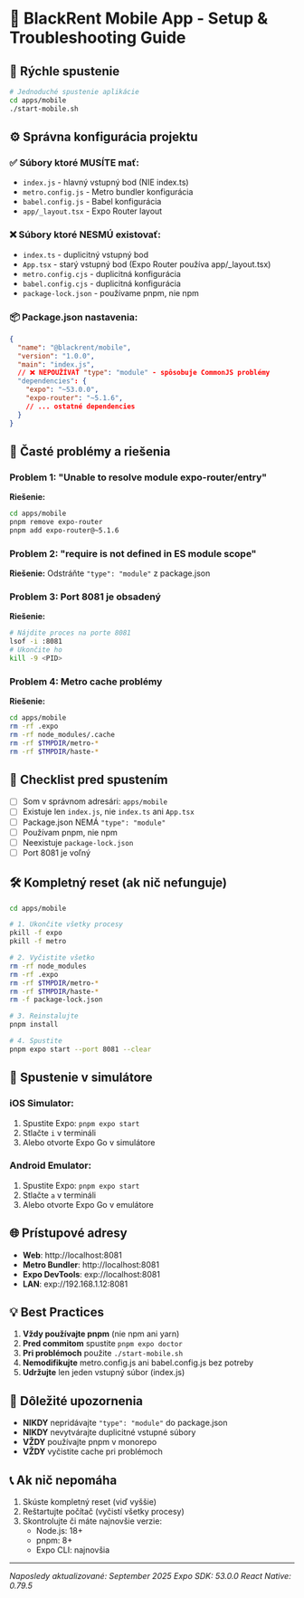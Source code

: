 # 📱 BlackRent Mobile App - Setup & Troubleshooting Guide

## 🚀 Rýchle spustenie

```bash
# Jednoduché spustenie aplikácie
cd apps/mobile
./start-mobile.sh
```

## ⚙️ Správna konfigurácia projektu

### ✅ Súbory ktoré MUSÍTE mať:
- `index.js` - hlavný vstupný bod (NIE index.ts)
- `metro.config.js` - Metro bundler konfigurácia
- `babel.config.js` - Babel konfigurácia
- `app/_layout.tsx` - Expo Router layout

### ❌ Súbory ktoré NESMÚ existovať:
- `index.ts` - duplicitný vstupný bod
- `App.tsx` - starý vstupný bod (Expo Router používa app/_layout.tsx)
- `metro.config.cjs` - duplicitná konfigurácia
- `babel.config.cjs` - duplicitná konfigurácia
- `package-lock.json` - používame pnpm, nie npm

### 📦 Package.json nastavenia:
```json
{
  "name": "@blackrent/mobile",
  "version": "1.0.0",
  "main": "index.js",
  // ❌ NEPOUŽÍVAŤ "type": "module" - spôsobuje CommonJS problémy
  "dependencies": {
    "expo": "~53.0.0",
    "expo-router": "~5.1.6",
    // ... ostatné dependencies
  }
}
```

## 🔧 Časté problémy a riešenia

### Problem 1: "Unable to resolve module expo-router/entry"
**Riešenie:**
```bash
cd apps/mobile
pnpm remove expo-router
pnpm add expo-router@~5.1.6
```

### Problem 2: "require is not defined in ES module scope"
**Riešenie:** Odstráňte `"type": "module"` z package.json

### Problem 3: Port 8081 je obsadený
**Riešenie:**
```bash
# Nájdite proces na porte 8081
lsof -i :8081
# Ukončite ho
kill -9 <PID>
```

### Problem 4: Metro cache problémy
**Riešenie:**
```bash
cd apps/mobile
rm -rf .expo
rm -rf node_modules/.cache
rm -rf $TMPDIR/metro-*
rm -rf $TMPDIR/haste-*
```

## 📝 Checklist pred spustením

- [ ] Som v správnom adresári: `apps/mobile`
- [ ] Existuje len `index.js`, nie `index.ts` ani `App.tsx`
- [ ] Package.json NEMÁ `"type": "module"`
- [ ] Používam pnpm, nie npm
- [ ] Neexistuje `package-lock.json`
- [ ] Port 8081 je voľný

## 🛠️ Kompletný reset (ak nič nefunguje)

```bash
cd apps/mobile

# 1. Ukončite všetky procesy
pkill -f expo
pkill -f metro

# 2. Vyčistite všetko
rm -rf node_modules
rm -rf .expo
rm -rf $TMPDIR/metro-*
rm -rf $TMPDIR/haste-*
rm -f package-lock.json

# 3. Reinstalujte
pnpm install

# 4. Spustite
pnpm expo start --port 8081 --clear
```

## 📱 Spustenie v simulátore

### iOS Simulator:
1. Spustite Expo: `pnpm expo start`
2. Stlačte `i` v termináli
3. Alebo otvorte Expo Go v simulátore

### Android Emulator:
1. Spustite Expo: `pnpm expo start`
2. Stlačte `a` v termináli
3. Alebo otvorte Expo Go v emulátore

## 🌐 Prístupové adresy

- **Web**: http://localhost:8081
- **Metro Bundler**: http://localhost:8081
- **Expo DevTools**: exp://localhost:8081
- **LAN**: exp://192.168.1.12:8081

## 💡 Best Practices

1. **Vždy používajte pnpm** (nie npm ani yarn)
2. **Pred commitom** spustite `pnpm expo doctor`
3. **Pri problémoch** použite `./start-mobile.sh`
4. **Nemodifikujte** metro.config.js ani babel.config.js bez potreby
5. **Udržujte** len jeden vstupný súbor (index.js)

## 🚨 Dôležité upozornenia

- **NIKDY** nepridávajte `"type": "module"` do package.json
- **NIKDY** nevytvárajte duplicitné vstupné súbory
- **VŽDY** používajte pnpm v monorepo
- **VŽDY** vyčistite cache pri problémoch

## 📞 Ak nič nepomáha

1. Skúste kompletný reset (viď vyššie)
2. Reštartujte počítač (vyčistí všetky procesy)
3. Skontrolujte či máte najnovšie verzie:
   - Node.js: 18+
   - pnpm: 8+
   - Expo CLI: najnovšia

---

*Naposledy aktualizované: September 2025*
*Expo SDK: 53.0.0*
*React Native: 0.79.5*
